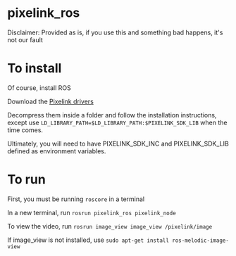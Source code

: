 # pixelink_ros
Disclaimer: Provided as is, if you use this and something bad happens, it's not our fault

# To install
Of course, install ROS

Download the [Pixelink drivers](https://storage.googleapis.com/files.pixelink.com/latest/PixeLINKSdk-for-Ubuntu16.04-PC_64-v2.3.tar.gz)

Decompress them inside a folder and follow the installation instructions, except use `LD_LIBRARY_PATH=$LD_LIBRARY_PATH:$PIXELINK_SDK_LIB` when the time comes.

Ultimately, you will need to have PIXELINK_SDK_INC and PIXELINK_SDK_LIB defined as environment variables. 


# To run
First, you must be running `roscore` in a terminal

In a new terminal, run `rosrun pixelink_ros pixelink_node`

To view the video, run `rosrun image_view image_view /pixelink/image`

If image_view is not installed, use `sudo apt-get install ros-melodic-image-view`
